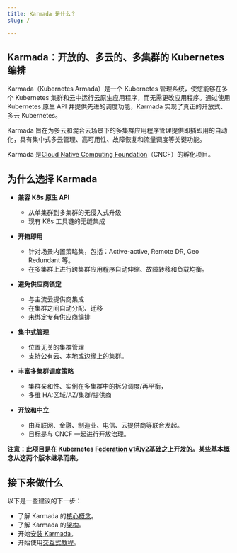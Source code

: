 ```yaml
---
title: Karmada 是什么？
slug: /

---
```


## Karmada：开放的、多云的、多集群的 Kubernetes 编排

Karmada（Kubernetes Armada）是一个 Kubernetes 管理系统，使您能够在多个 Kubernetes 集群和云中运行云原生应用程序，而无需更改应用程序。通过使用 Kubernetes 原生 API 并提供先进的调度功能，Karmada 实现了真正的开放式、多云 Kubernetes。

Karmada 旨在为多云和混合云场景下的多集群应用程序管理提供即插即用的自动化，具有集中式多云管理、高可用性、故障恢复和流量调度等关键功能。

Karmada 是[Cloud Native Computing Foundation](https://cncf.io/)（CNCF）的孵化项目。

## 为什么选择 Karmada

- __兼容 K8s 原生 API__
    - 从单集群到多集群的无侵入式升级
    - 现有 K8s 工具链的无缝集成

- __开箱即用__
    - 针对场景内置策略集，包括：Active-active, Remote DR, Geo Redundant 等。
    - 在多集群上进行跨集群应用程序自动伸缩、故障转移和负载均衡。

- __避免供应商锁定__
    - 与主流云提供商集成
    - 在集群之间自动分配、迁移
    - 未绑定专有供应商编排

- __集中式管理__
    - 位置无关的集群管理
    - 支持公有云、本地或边缘上的集群。

- __丰富多集群调度策略__
    - 集群亲和性、实例在多集群中的拆分调度/再平衡，
    - 多维 HA:区域/AZ/集群/提供商

- __开放和中立__
    - 由互联网、金融、制造业、电信、云提供商等联合发起。
    - 目标是与 CNCF 一起进行开放治理。

**注意：此项目是在 Kubernetes [Federation v1](https://github.com/kubernetes-retired/federation)和[v2](https://github.com/kubernetes-sigs/kubefed)基础之上开发的。某些基本概念从这两个版本继承而来。**

## 接下来做什么

以下是一些建议的下一步：

- 了解 Karmada 的[核心概念](./concepts.md)。
- 了解 Karmada 的[架构](./architecture.md)。
- 开始[安装 Karmada](../installation/installation.md)。
- 开始使用[交互式教程](https://killercoda.com/karmada/)。
